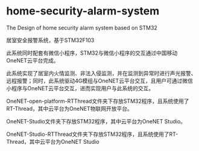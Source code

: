 # home-security-alarm-system
 The Design of home security alarm system based on STM32

居室安全报警系统，基于STM32F103

此系统同时配套有微信小程序，STM32与微信小程序的交互通过中国移动OneNET云平台完成。

此系统实现了居室内火情监测、非法入侵监测，并在监测到异常时进行声光报警、远程报警；同时，此系统驱动4G模组与OneNET云平台交互，且用户可通过微信小程序与OneNET云平台交互，进而实现用户与此系统的交互。

OneNET-open-platform-RTThread文件夹下存放STM32程序，且系统使用了RT-Thread，其中云平台为OneNET物联网开放平台。

OneNET-Studio文件夹下存放STM32程序，其中云平台为OneNET Studio。

OneNET-Studio-RTThread文件夹下存放STM32程序，且系统使用了RT-Thread，其中云平台为OneNET Studio
